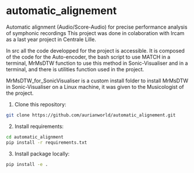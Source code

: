# automatic_alignement
Automatic alignment (Audio/Score-Audio) for precise performance analysis of symphonic recordings
This project was done in colaboration with Ircam as a last year project in Centrale Lille.

In src all the code developped for the project is accessible. It is composed of the code for the Auto-encoder, the bash script to use MATCH in a terminal, MrMsDTW function to use this method in Sonic-Visualiser and in a terminal, and there is utilities function used in the project. 

MrMsDTW_for_SonicVisualiser is a custom install folder to install MrMsDTW in Sonic-Visualiser on a Linux machine, it was given to the Musicologist of the project.

1. Clone this repository:

```bash
git clone https://github.com/aurianworld/automatic_alignement.git

```

2. Install requirements:

```bash
cd automatic_alignment
pip install -r requirements.txt

```

3. Install package locally:
```bash
pip install -e .
```

